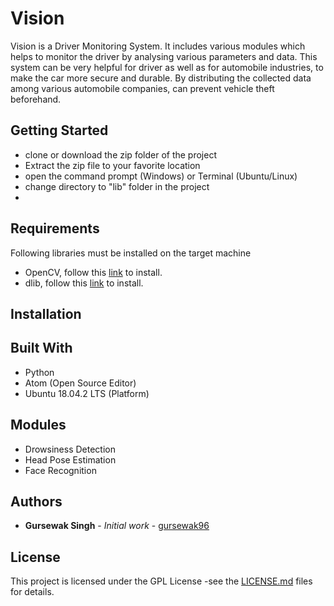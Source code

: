 # Vision
Vision is a Driver Monitoring System. It includes various modules which helps to monitor the driver by analysing various parameters and data. This system can be very helpful for driver as well as for automobile industries, to make the car more secure and durable. By distributing the collected data among various automobile companies, can prevent vehicle theft beforehand.

## Getting Started
- clone or download the zip folder of the project
- Extract the zip file to your favorite location
- open the command prompt (Windows) or Terminal (Ubuntu/Linux)
- change directory to "lib" folder in the project
-

## Requirements
Following libraries must be installed on the target machine
- OpenCV, follow this [link](https://pypi.org/project/dlib/) to install.
- dlib, follow this [link](https://pypi.org/project/dlib/) to install.
## Installation

## Built With
- Python
- Atom (Open Source Editor)
- Ubuntu 18.04.2 LTS (Platform)
 
## Modules
- Drowsiness Detection
- Head Pose Estimation
- Face Recognition

## Authors
* **Gursewak Singh** - *Initial work* - [gursewak96](https://github.com/gursewak96)

## License
This project is licensed under the GPL License -see the [LICENSE.md](https://github.com/gursewak96/Vision/blob/master/LICENSE.md) files for details.

